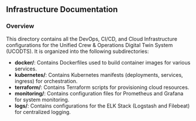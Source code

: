 ## Infrastructure Documentation

### Overview
This directory contains all the DevOps, CI/CD, and Cloud Infrastructure configurations for the Unified Crew & Operations Digital Twin System (UCODTS). It is organized into the following subdirectories:

- **docker/**: Contains Dockerfiles used to build container images for various services.
- **kubernetes/**: Contains Kubernetes manifests (deployments, services, ingress) for orchestration.
- **terraform/**: Contains Terraform scripts for provisioning cloud resources.
- **monitoring/**: Contains configuration files for Prometheus and Grafana for system monitoring.
- **logs/**: Contains configurations for the ELK Stack (Logstash and Filebeat) for centralized logging.
